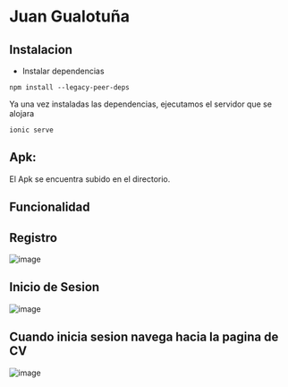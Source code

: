 # Juan Gualotuña
## Instalacion 
- Instalar dependencias
```
npm install --legacy-peer-deps
```
Ya una vez instaladas las dependencias, ejecutamos el servidor que se alojara
```
ionic serve
```
## Apk:
El Apk se encuentra subido en el directorio. 
## Funcionalidad
## Registro
![image](https://github.com/juandiego252/Evaluacion/assets/102696740/59698490-0f7a-440f-aef0-f82f91eea825)
## Inicio de Sesion
![image](https://github.com/juandiego252/Evaluacion/assets/102696740/4bdcba95-fe20-477e-935e-1e6cedd6ed44)
## Cuando inicia sesion navega hacia la pagina de CV
![image](https://github.com/juandiego252/Evaluacion/assets/102696740/d64e40be-fb3d-41f1-ace1-fe910b4f4589)



